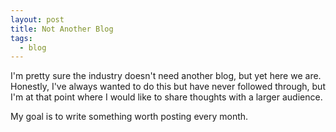 ```yaml
---
layout: post
title: Not Another Blog
tags:
  - blog
---
```


I'm pretty sure the industry doesn't need another blog, but yet here we are. Honestly, I've always wanted to do this but have never followed through, but I'm at that point where I would like to share thoughts with a larger audience.

My goal is to write something worth posting every month.  